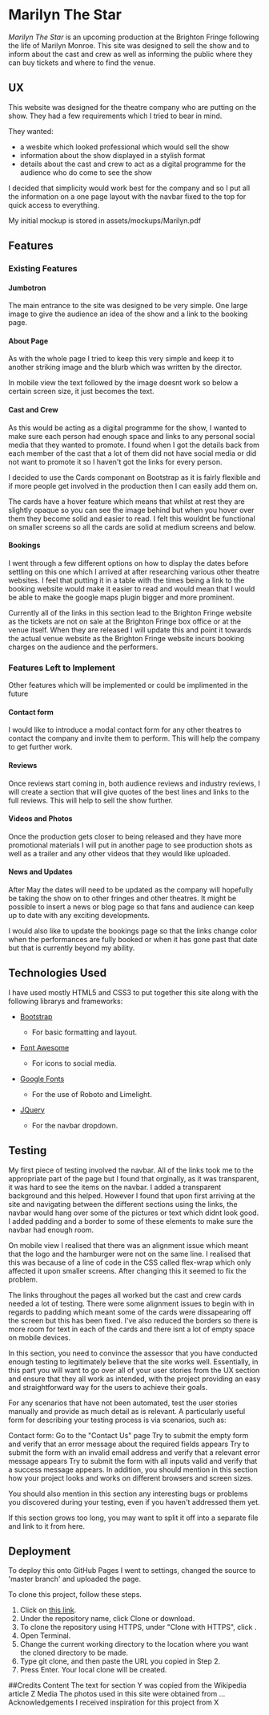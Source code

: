 # Marilyn The Star

*Marilyn The Star* is an upcoming production at the Brighton Fringe following the life of Marilyn Monroe. This site was designed to sell the show and to inform about the cast and crew as well as informing the public where they can buy tickets and where to find the venue.

## UX

This website was designed for the theatre company who are putting on the show. They had a few requirements which I tried to bear in mind.

They wanted:
* a wesbite which looked professional which would sell the show
* information about the show displayed in a stylish format
* details about the cast and crew to act as a digital programme for the audience who do come to see the show

I decided that simplicity would work best for the company and so I put all the information on a one page layout with the navbar fixed to the top for quick access to everything.

My initial mockup is stored in assets/mockups/Marilyn.pdf


## Features

### Existing Features
#### Jumbotron

The main entrance to the site was designed to be very simple. One large image to give the audience an idea of the show and a link to the booking page.

#### About Page

As with the whole page I tried to keep this very simple and keep it to another striking image and the blurb which was written by the director.

In mobile view the text followed by the image doesnt work so below a certain screen size, it just becomes the text.

#### Cast and Crew 

As this would be acting as a digital programme for the show, I wanted to make sure each person had enough space and links to any personal social media that they wanted to promote. I found when I got the details back from each member of the cast that a lot of them did not have social media or did not want to promote it so I haven't got the links for every person.

I decided to use the Cards componant on Bootstrap as it is fairly flexible and if more people get involved in the production then I can easily add them on.

The cards have a hover feature which means that whilst at rest they are slightly opaque so you can see the image behind but when you hover over them they become solid and easier to read. I felt this wouldnt be functional on smaller screens so all the cards are solid at medium screens and below.

#### Bookings
I went through a few different options on how to display the dates before settling on this one which I arrived at after researching various other theatre websites. I feel that putting it in a table with the times being a link to the booking website would make it easier to read and would mean that I would be able to make the google maps plugin bigger and more prominent.

Currently all of the links in this section lead to the Brighton Fringe website as the tickets are not on sale at the Brighton Fringe box office or at the venue itself. When they are released I will update this and point it towards the actual venue website as the Brighton Fringe website incurs booking charges on the audience and the performers.


### Features Left to Implement
Other features which will be implemented or could be implimented in the future

#### Contact form
I would like to introduce a modal contact form for any other theatres to contact the company and invite them to perform. This will help the company to get further work.

#### Reviews
Once reviews start coming in, both audience reviews and industry reviews, I will create a section that will give quotes of the best lines and links to the full reviews. This will help to sell the show further.

#### Videos and Photos
Once the production gets closer to being released and they have more promotional materials I will put in another page to see production shots as well as a trailer and any other videos that they would like uploaded.

#### News and Updates
After May the dates will need to be updated as the company will hopefully be taking the show on to other fringes and other theatres. It might be possible to insert a news or blog page so that fans and audience can keep up to date with any exciting developments.

I would also like to update the bookings page so that the links change color when the performances are fully booked or when it has gone past that date but that is currently beyond my ability.

## Technologies Used
I have used mostly HTML5 and CSS3 to put together this site along with the following librarys and frameworks:

* [Bootstrap](https://getbootstrap.com/)
    * For basic formatting and layout.

* [Font Awesome](https://fontawesome.com/)
    * For icons to social media.

* [Google Fonts](https://fonts.google.com/)
    * For the use of Roboto and Limelight.

* [JQuery](https://jquery.com/)
    * For the navbar dropdown.

## Testing

My first piece of testing involved the navbar. All of the links took me to the appropriate part of the page but I found that orginally, as it was transparent, it was hard to see the items on the navbar. I added a transparent background and this helped. However I found that upon first arriving at the site and navigating between the different sections using the links, the navbar would hang over some of the pictures or text which didnt look good. I added padding and a border to some of these elements to make sure the navbar had enough room.

On mobile view I realised that there was an alignment issue which meant that the logo and the hamburger were not on the same line. I realised that this was because of a line of code in the CSS called flex-wrap which only affected it upon smaller screens. After changing this it seemed to fix the problem.

The links throughout the pages all worked but the cast and crew cards needed a lot of testing. There were some alignment issues to begin with in regards to padding which meant some of the cards were dissapearing off the screen but this has been fixed. I've also reduced the borders so there is more room for text in each of the cards and there isnt a lot of empty space on mobile devices.



In this section, you need to convince the assessor that you have conducted enough testing to legitimately believe that the site works well. Essentially, in this part you will want to go over all of your user stories from the UX section and ensure that they all work as intended, with the project providing an easy and straightforward way for the users to achieve their goals.

For any scenarios that have not been automated, test the user stories manually and provide as much detail as is relevant. A particularly useful form for describing your testing process is via scenarios, such as:

Contact form:
Go to the "Contact Us" page
Try to submit the empty form and verify that an error message about the required fields appears
Try to submit the form with an invalid email address and verify that a relevant error message appears
Try to submit the form with all inputs valid and verify that a success message appears.
In addition, you should mention in this section how your project looks and works on different browsers and screen sizes.

You should also mention in this section any interesting bugs or problems you discovered during your testing, even if you haven't addressed them yet.

If this section grows too long, you may want to split it off into a separate file and link to it from here.

## Deployment

To deploy this onto GitHub Pages I went to settings, changed the source to 'master branch' and uploaded the page.

To clone this project, follow these steps.
1. Click on [this link](https://github.com/JDBennison/marylyn-the-star).
2. Under the repository name, click Clone or download.
3. To clone the repository using HTTPS, under "Clone with HTTPS", click . 
4. Open Terminal.
5. Change the current working directory to the location where you want the cloned directory to be made.
6. Type git clone, and then paste the URL you copied in Step 2.
7. Press Enter. Your local clone will be created.

##Credits
Content
The text for section Y was copied from the Wikipedia article Z
Media
The photos used in this site were obtained from ...
Acknowledgements
I received inspiration for this project from X